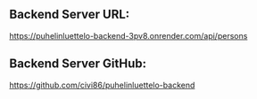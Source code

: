 ## Backend Server URL:

https://puhelinluettelo-backend-3pv8.onrender.com/api/persons


## Backend Server GitHub:

https://github.com/civi86/puhelinluettelo-backend